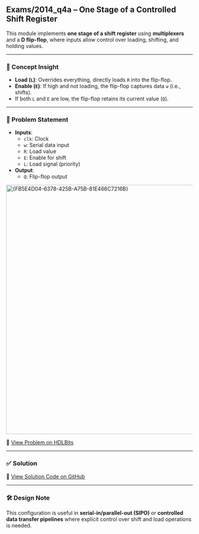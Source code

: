 ## Exams/2014_q4a – One Stage of a Controlled Shift Register

This module implements **one stage of a shift register** using **multiplexers** and a **D flip-flop**, where inputs allow control over loading, shifting, and holding values.

---

### 🧠 Concept Insight  
- **Load (`L`)**: Overrides everything, directly loads `R` into the flip-flop.
- **Enable (`E`)**: If high and not loading, the flip-flop captures data `w` (i.e., shifts).
- If both `L` and `E` are low, the flip-flop retains its current value (`Q`).

---

### 📘 Problem Statement  
- **Inputs**:  
  - `clk`: Clock  
  - `w`: Serial data input  
  - `R`: Load value  
  - `E`: Enable for shift  
  - `L`: Load signal (priority)  
- **Output**:  
  - `Q`: Flip-flop output

<img width="672" alt="{FB5E4D04-6378-425B-A75B-81E466C7216B}" src="https://github.com/user-attachments/assets/c5117602-8348-4796-88e5-4f57fe3059dd" />

🔗 [View Problem on HDLBits](https://hdlbits.01xz.net/wiki/Exams/2014_q4a)

---

### ✅ Solution  
📄 [View Solution Code on GitHub](https://github.com/EswarAdithya011/HDLBits/blob/main/Problem%20Sets/4.%20Sequential%20Logic/4.1%20Flip-Flops/Exams_2014_q4a.v)

---

### 🛠 Design Note  
This configuration is useful in **serial-in/parallel-out (SIPO)** or **controlled data transfer pipelines** where explicit control over shift and load operations is needed.
